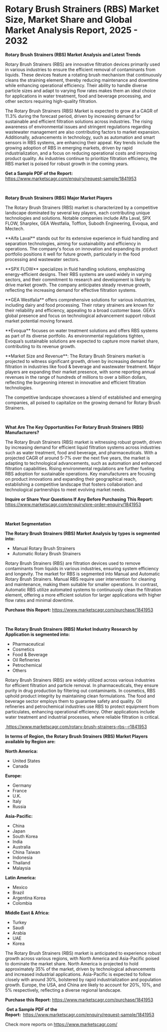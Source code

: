 <p><h1>Rotary Brush Strainers (RBS) Market Size, Market Share and Global Market Analysis Report, 2025 - 2032</h1></p><p><strong>Rotary Brush Strainers (RBS) Market Analysis and Latest Trends</strong></p>
<p><p>Rotary Brush Strainers (RBS) are innovative filtration devices primarily used in various industries to ensure the efficient removal of contaminants from liquids. These devices feature a rotating brush mechanism that continuously cleans the straining element, thereby reducing maintenance and downtime while enhancing operational efficiency. Their ability to handle diverse particle sizes and adapt to varying flow rates makes them an ideal choice for applications in water treatment, food and beverage processing, and other sectors requiring high-quality filtration.</p><p>The Rotary Brush Strainers (RBS) Market is expected to grow at a CAGR of 11.3% during the forecast period, driven by increasing demand for sustainable and efficient filtration solutions across industries. The rising awareness of environmental issues and stringent regulations regarding wastewater management are also contributing factors to market expansion. Additionally, advancements in technology, such as automation and smart sensors in RBS systems, are enhancing their appeal. Key trends include the growing adoption of RBS in emerging markets, driven by rapid industrialization, and a focus on reducing operational costs and improving product quality. As industries continue to prioritize filtration efficiency, the RBS market is poised for robust growth in the coming years.</p></p>
<p><strong>Get a Sample PDF of the Report:&nbsp;</strong> <a href="https://www.marketscagr.com/enquiry/request-sample/1841953?utm_campaign=2667&utm_medium=2&utm_source=Github&utm_content=ia&utm_term=26032025&utm_id=rotary-brush-strainers-rbs">https://www.marketscagr.com/enquiry/request-sample/1841953</a></p>
<p>&nbsp;</p>
<p><strong>Rotary Brush Strainers (RBS) Major Market Players</strong></p>
<p><p>The Rotary Brush Strainers (RBS) market is characterized by a competitive landscape dominated by several key players, each contributing unique technologies and solutions. Notable companies include Alfa Laval, SPX FLOW, Sharplex, GEA Westfalia, Tofflon, Subodh Engineering, Evoqua, and Mectech.</p><p>**Alfa Laval** stands out for its extensive experience in fluid handling and separation technologies, aiming for sustainability and efficiency in operations. The company's focus on innovation and expanding its product portfolio positions it well for future growth, particularly in the food processing and wastewater sectors.</p><p>**SPX FLOW** specializes in fluid handling solutions, emphasizing energy-efficient designs. Their RBS systems are used widely in varying sectors, and their commitment to research and development is likely to drive market growth. The company anticipates steady revenue growth, reflecting the increasing demand for effective filtration systems.</p><p>**GEA Westfalia** offers comprehensive solutions for various industries, including dairy and food processing. Their rotary strainers are known for their reliability and efficiency, appealing to a broad customer base. GEA's global presence and focus on technological advancement support robust market potential moving forward.</p><p>**Evoqua** focuses on water treatment solutions and offers RBS systems as part of its diverse portfolio. As environmental regulations tighten, Evoqua’s sustainable solutions are expected to capture more market share, contributing to its revenue growth.</p><p>**Market Size and Revenue**: The Rotary Brush Strainers market is projected to witness significant growth, driven by increasing demand for filtration in industries like food & beverage and wastewater treatment. Major players are expanding their market presence, with some reporting annual revenues in the range of hundreds of millions to over a billion dollars, reflecting the burgeoning interest in innovative and efficient filtration technologies.</p><p>The competitive landscape showcases a blend of established and emerging companies, all poised to capitalize on the growing demand for Rotary Brush Strainers.</p></p>
<p>&nbsp;</p>
<p><strong>What Are The Key Opportunities For Rotary Brush Strainers (RBS) Manufacturers?</strong></p>
<p><p>The Rotary Brush Strainers (RBS) market is witnessing robust growth, driven by increasing demand for efficient liquid filtration systems across industries such as water treatment, food and beverage, and pharmaceuticals. With a projected CAGR of around 5-7% over the next five years, the market is adapting to technological advancements, such as automation and enhanced filtration capabilities. Rising environmental regulations are further fueling RBS adoption for sustainable operations. Key manufacturers are focusing on product innovations and expanding their geographical reach, establishing a competitive landscape that fosters collaboration and technological partnerships to meet evolving market needs.</p></p>
<p><strong>Inquire or Share Your Questions If Any Before Purchasing This Report:</strong> <a href="https://www.marketscagr.com/enquiry/pre-order-enquiry/1841953?utm_campaign=2667&utm_medium=2&utm_source=Github&utm_content=ia&utm_term=26032025&utm_id=rotary-brush-strainers-rbs">https://www.marketscagr.com/enquiry/pre-order-enquiry/1841953</a></p>
<p>&nbsp;</p>
<p><strong>Market Segmentation</strong></p>
<p><strong>The Rotary Brush Strainers (RBS) Market Analysis by types is segmented into:</strong></p>
<p><ul><li>Manual Rotary Brush Strainers</li><li>Automatic Rotary Brush Strainers</li></ul></p>
<p><p>Rotary Brush Strainers (RBS) are filtration devices used to remove contaminants from liquids in various industries, ensuring system efficiency and longevity. The market for RBS is segmented into Manual and Automatic Rotary Brush Strainers. Manual RBS require user intervention for cleaning and maintenance, making them suitable for smaller operations. In contrast, Automatic RBS utilize automated systems to continuously clean the filtration element, offering a more efficient solution for larger applications with higher flow rates and minimal downtime.</p></p>
<p><strong>Purchase this Report:&nbsp;</strong><a href="https://www.marketscagr.com/purchase/1841953?utm_campaign=2667&utm_medium=2&utm_source=Github&utm_content=ia&utm_term=26032025&utm_id=rotary-brush-strainers-rbs">https://www.marketscagr.com/purchase/1841953</a></p>
<p>&nbsp;</p>
<p><strong>The Rotary Brush Strainers (RBS) Market Industry Research by Application is segmented into:</strong></p>
<p><ul><li>Pharmaceutical</li><li>Cosmetics</li><li>Food & Beverage</li><li>Oil Refineries</li><li>Petrochemical</li><li>Others</li></ul></p>
<p><p>Rotary Brush Strainers (RBS) are widely utilized across various industries for efficient filtration and particle removal. In pharmaceuticals, they ensure purity in drug production by filtering out contaminants. In cosmetics, RBS uphold product integrity by maintaining clean formulations. The food and beverage sector employs them to guarantee safety and quality. Oil refineries and petrochemical industries use RBS to protect equipment from particulates, enhancing operational efficiency. Other applications include water treatment and industrial processes, where reliable filtration is critical.</p></p>
<p><a href="https://www.marketscagr.com/rotary-brush-strainers-rbs--r1841953?utm_campaign=2667&utm_medium=2&utm_source=Github&utm_content=ia&utm_term=26032025&utm_id=rotary-brush-strainers-rbs">&nbsp;https://www.marketscagr.com/rotary-brush-strainers-rbs--r1841953</a></p>
<p><strong>In terms of Region, the Rotary Brush Strainers (RBS) Market Players available by Region are:</strong></p>
<p>
    <p> <strong> North America: </strong>
        <ul>
            <li>United States</li>
            <li>Canada</li>
        </ul>
        </p> 
    <p> <strong> Europe: </strong>
        <ul>
            <li>Germany</li>
            <li>France</li>
            <li>U.K.</li>
            <li>Italy</li>
            <li>Russia</li>
        </ul>
        </p> 
    <p> <strong> Asia-Pacific: </strong>
        <ul>
            <li>China</li>
            <li>Japan</li>
            <li>South Korea</li>
            <li>India</li>
            <li>Australia</li>
            <li>China Taiwan</li>
            <li>Indonesia</li>
            <li>Thailand</li>
            <li>Malaysia</li>
        </ul>
        </p> 
    <p> <strong> Latin America: </strong>
        <ul>
            <li>Mexico</li>
            <li>Brazil</li>
            <li>Argentina Korea</li>
            <li>Colombia</li>
        </ul>
        </p> 
    <p> <strong> Middle East & Africa: </strong>
        <ul>
            <li>Turkey</li>
            <li>Saudi</li>
            <li>Arabia</li>
            <li>UAE</li>
            <li>Korea</li>
        </ul>
    </p>
    </p>
<p><p>The Rotary Brush Strainers (RBS) market is anticipated to experience robust growth across various regions, with North America and Asia-Pacific poised to dominate the market share. North America is projected to hold approximately 35% of the market, driven by technological advancements and increased industrial applications. Asia-Pacific is expected to follow closely with around 30%, bolstered by rapid industrialization and population growth. Europe, the USA, and China are likely to account for 20%, 10%, and 5% respectively, reflecting a diverse regional landscape.</p></p>
<p><strong>Purchase this Report: </strong><a href="https://www.marketscagr.com/purchase/1841953?utm_campaign=2667&utm_medium=2&utm_source=Github&utm_content=ia&utm_term=26032025&utm_id=rotary-brush-strainers-rbs">https://www.marketscagr.com/purchase/1841953</a></p>
<p>&nbsp;<strong>Get a Sample PDF of the Report:&nbsp;&nbsp;</strong><a href="https://www.marketscagr.com/enquiry/request-sample/1841953?utm_campaign=2667&utm_medium=2&utm_source=Github&utm_content=ia&utm_term=26032025&utm_id=rotary-brush-strainers-rbs">https://www.marketscagr.com/enquiry/request-sample/1841953</a></p>
<p><strong></strong></p>
<p>Check more reports on <a href="https://www.marketscagr.com/?utm_campaign=2667&utm_medium=2&utm_source=Github&utm_content=ia&utm_term=26032025&utm_id=rotary-brush-strainers-rbs">https://www.marketscagr.com/</a></p>